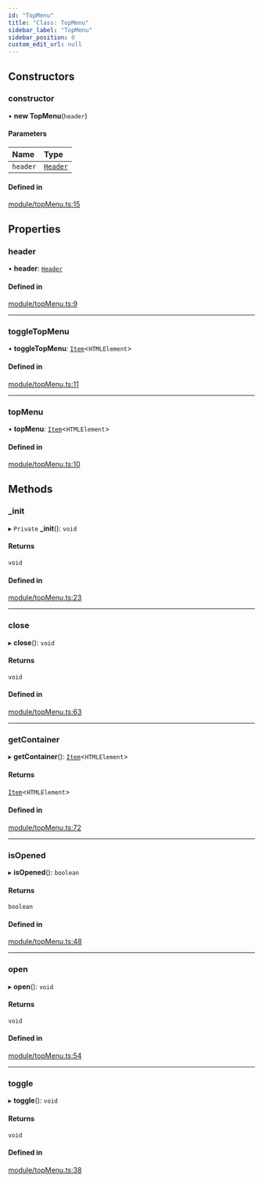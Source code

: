 ```yaml
---
id: "TopMenu"
title: "Class: TopMenu"
sidebar_label: "TopMenu"
sidebar_position: 0
custom_edit_url: null
---
```


## Constructors

### constructor

• **new TopMenu**(`header`)

#### Parameters

| Name | Type |
| :------ | :------ |
| `header` | [`Header`](Header.md) |

#### Defined in

[module/topMenu.ts:15](https://bitbucket.org/siposdani87/sui-js/src/412afc3/src/module/topMenu.ts#lines-15)

## Properties

### header

• **header**: [`Header`](Header.md)

#### Defined in

[module/topMenu.ts:9](https://bitbucket.org/siposdani87/sui-js/src/412afc3/src/module/topMenu.ts#lines-9)

___

### toggleTopMenu

• **toggleTopMenu**: [`Item`](Item.md)<`HTMLElement`\>

#### Defined in

[module/topMenu.ts:11](https://bitbucket.org/siposdani87/sui-js/src/412afc3/src/module/topMenu.ts#lines-11)

___

### topMenu

• **topMenu**: [`Item`](Item.md)<`HTMLElement`\>

#### Defined in

[module/topMenu.ts:10](https://bitbucket.org/siposdani87/sui-js/src/412afc3/src/module/topMenu.ts#lines-10)

## Methods

### \_init

▸ `Private` **_init**(): `void`

#### Returns

`void`

#### Defined in

[module/topMenu.ts:23](https://bitbucket.org/siposdani87/sui-js/src/412afc3/src/module/topMenu.ts#lines-23)

___

### close

▸ **close**(): `void`

#### Returns

`void`

#### Defined in

[module/topMenu.ts:63](https://bitbucket.org/siposdani87/sui-js/src/412afc3/src/module/topMenu.ts#lines-63)

___

### getContainer

▸ **getContainer**(): [`Item`](Item.md)<`HTMLElement`\>

#### Returns

[`Item`](Item.md)<`HTMLElement`\>

#### Defined in

[module/topMenu.ts:72](https://bitbucket.org/siposdani87/sui-js/src/412afc3/src/module/topMenu.ts#lines-72)

___

### isOpened

▸ **isOpened**(): `boolean`

#### Returns

`boolean`

#### Defined in

[module/topMenu.ts:48](https://bitbucket.org/siposdani87/sui-js/src/412afc3/src/module/topMenu.ts#lines-48)

___

### open

▸ **open**(): `void`

#### Returns

`void`

#### Defined in

[module/topMenu.ts:54](https://bitbucket.org/siposdani87/sui-js/src/412afc3/src/module/topMenu.ts#lines-54)

___

### toggle

▸ **toggle**(): `void`

#### Returns

`void`

#### Defined in

[module/topMenu.ts:38](https://bitbucket.org/siposdani87/sui-js/src/412afc3/src/module/topMenu.ts#lines-38)
